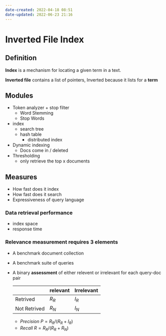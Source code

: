 ```yaml
---
date-created: 2022-04-18 08:51
date-updated: 2022-06-23 21:16
---
```


# Inverted File Index

## Definition

**Index** is a mechanism for locating a given term in a text.

**Inverted file** contains a list of pointers, Inverted because it lists for a **term**

## Modules

- Token analyzer + stop filter
	- Word Stemming
	- Stop Words
- index
	- search tree
	- hash table
		- distributed index
- Dynamic indexing
	- Docs come in / deleted
- Thresholding
	- only retrieve the top x documents

## **Measures**

- How fast does it index
- How fast does it search
- Expressiveness of query language

### Data retrieval performance

- index space
- response time

### Relevance measurement requires 3 elements

- A benchmark document collection
- A benchmark suite of queries
- A binary **assessment** of either relevent or irrelevant for each query-doc pair

	|              | relevant | Irrelevant |
	| ------------ | -------- | ---------- |
	| Retrived     | $R_R$    | $I_R$      |
	| Not Retrived | $R_N$    | $I_N$      |

	- _Precision_ $P =R_R/(R_R+I_R)$
	- _Recall_ $R = R_R/(R_R+R_N)$
